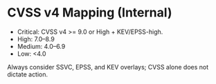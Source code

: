 # CVSS v4 Mapping (Internal)

- Critical: CVSS v4 >= 9.0 or High + KEV/EPSS-high.
- High: 7.0–8.9
- Medium: 4.0–6.9
- Low: <4.0

Always consider SSVC, EPSS, and KEV overlays; CVSS alone does not dictate action.
